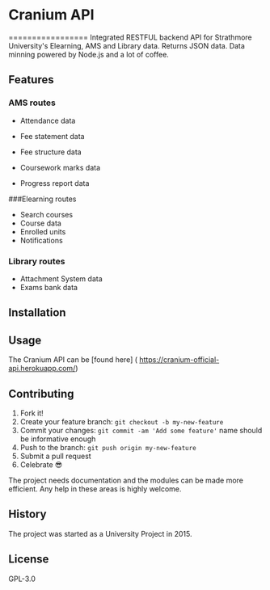 # Cranium API
=================
Integrated RESTFUL backend API for Strathmore University's Elearning, AMS and Library data. Returns JSON data. Data minning powered by Node.js and a lot of coffee.

## Features

### AMS routes
* Attendance data

* Fee statement data

* Fee structure data

* Coursework marks data

* Progress report data

###Elearning routes
* Search courses
* Course data
* Enrolled units
* Notifications

### Library routes
* Attachment System data
* Exams bank data

## Installation

## Usage


The Cranium API can be [found here] ( https://cranium-official-api.herokuapp.com/)

## Contributing

1. Fork it!
2. Create your feature branch: `git checkout -b my-new-feature`
3. Commit your changes: `git commit -am 'Add some feature'` name should be    informative enough
4. Push to the branch: `git push origin my-new-feature`
5. Submit a pull request  
6. Celebrate :sunglasses:

The project needs documentation and the modules can be made more efficient. Any help in these areas is highly welcome. 

## History

The project was started as a University Project in 2015.

## License

GPL-3.0
